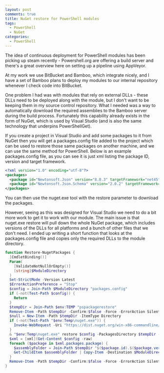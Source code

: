 ```yaml
---
layout: post
comments: true
title: NuGet restore for PowerShell modules
tags:
  - PowerShell
  - NuGet
categories:
  - PowerShell
---
```


The idea of continuous deployment for PowerShell modules has been picking up steam recently -
Powershell.org are offering a build server and there's a great overview here on setting up a pipeline using AppVeyor.

At my work we use BitBucket and Bamboo, which integrate nicely, and I have a set of Bamboo plans to deploy
my modules to our internal repository whenever I check code into BitBucket.

One problem I had was with modules that rely on external DLLs - these DLLs need to be deployed along with the module,
but I don't want to be keeping them in my source control repository. What I needed was a way to automatically
download the required assemblies to the Bamboo server during the build process. Fortunately this capability
already exists in the form of NuGet, which is used by Visual Studio
(and is also the same technology that underpins PowerShellGet).

If you create a project in Visual Studio and add some packages to it from NuGet then you will get a
packages.config file added to the project which can be used to restore those same packages on another
machine, and we can use the same method for PowerShell. Below is an example packages.config file,
as you can see it is just xml listing the package ID, version and target framework.

```xml
<?xml version="1.0" encoding="utf-8"?>
<packages>
  <package id="Newtonsoft.Json" version="8.0.3" targetFramework="net45" />
  <package id="Newtonsoft.Json.Schema" version="2.0.2" targetFramework="net45" />
</packages>
```

You can then use the nuget.exe tool with the restore parameter to download the packages.

However, seeing as this was designed for Visual Studio we need to do a bit more work to get it to work with our module.
The main issue is that nuget.exe restore will pull down the whole NuGet package, which includes versions of the DLLs
for all platforms and a bunch of other files that we don't need. I ended up writing a short function that looks at
the packages.config file and copies only the required DLLs to the module directory.

```powershell
function Restore-NugetPackages {
  [CmdletBinding()]
  Param(
    [ValidateNotNullOrEmpty()]
    [string]$ModuleDirectory
  )
  Set-StrictMode -Version Latest
  $ErrorActionPreference = "Stop"
  $config = Join-Path $ModuleDirectory "packages.config"
  if (-not(Test-Path $config)) {
    Return
  }
  $tempDir = Join-Path $env:TEMP "pspackagerestore"
  Remove-Item -Path $tempDir -Confirm:$false -Force -ErrorAction SilentlyContinue -Recurse
  $null = New-Item -Path $tempDir -ItemType Directory
  if (-not(Test-Path "$env:Temp\nuget.exe")) {
    Invoke-WebRequest -Uri "https://dist.nuget.org/win-x86-commandline/latest/nuget.exe" -OutFile "$env:Temp\nuget.exe"
  }
  & "$env:Temp\nuget.exe" restore $config -PackagesDirectory $tempDir -Source "https://api.nuget.org/v3/index.json"
  $xml = [xml](Get-Content $config -raw)
  foreach ($package in $xml.packages.package) {
    $assemblyFolder = Join-Path $tempDir "$($package.id).$($package.version)\lib\$($package.targetFramework)"
    Get-ChildItem $assemblyFolder | Copy-Item -Destination $ModuleDirectory
  }
  Remove-Item -Path $tempDir -Confirm:$false -Force -ErrorAction SilentlyContinue -Recurse
}
```